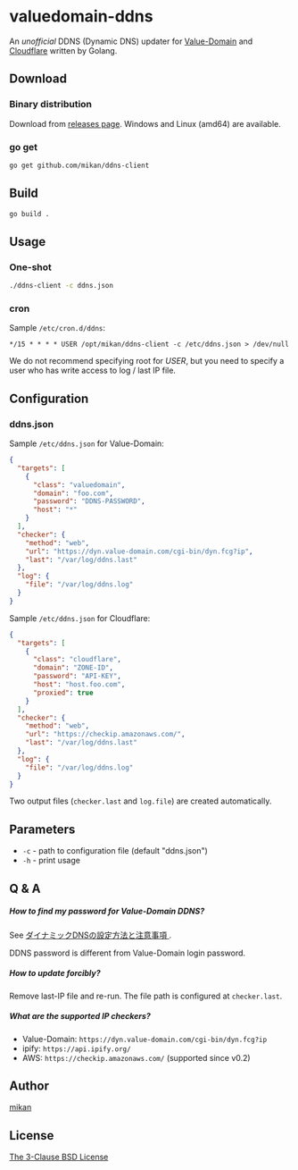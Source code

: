 valuedomain-ddns
================

An _unofficial_ DDNS (Dynamic DNS) updater for [Value-Domain](https://www.value-domain.com/) and [Cloudflare](https://www.cloudflare.com/) written by Golang.

Download
--------

### Binary distribution

Download from [releases page](https://github.com/mikan/valuedomain-ddns/releases). Windows and Linux (amd64) are available.

### go get

```bash
go get github.com/mikan/ddns-client
```

Build
-----

```bash
go build .
```

Usage
-----

### One-shot

```bash
./ddns-client -c ddns.json
```

### cron

Sample `/etc/cron.d/ddns`:

```cron
*/15 * * * * USER /opt/mikan/ddns-client -c /etc/ddns.json > /dev/null
```

We do not recommend specifying root for _USER_, but you need to specify a user who has write access to log / last IP file.

Configuration
-------------

### ddns.json

Sample `/etc/ddns.json` for Value-Domain:

```json
{
  "targets": [
    {
      "class": "valuedomain",
      "domain": "foo.com",
      "password": "DDNS-PASSWORD",
      "host": "*"
    }
  ],
  "checker": {
    "method": "web",
    "url": "https://dyn.value-domain.com/cgi-bin/dyn.fcg?ip",
    "last": "/var/log/ddns.last"
  },
  "log": {
    "file": "/var/log/ddns.log"
  }
}
```

Sample `/etc/ddns.json` for Cloudflare:

```json
{
  "targets": [
    {
      "class": "cloudflare",
      "domain": "ZONE-ID",
      "password": "API-KEY",
      "host": "host.foo.com",
      "proxied": true
    }
  ],
  "checker": {
    "method": "web",
    "url": "https://checkip.amazonaws.com/",
    "last": "/var/log/ddns.last"
  },
  "log": {
    "file": "/var/log/ddns.log"
  }
}
```

Two output files (`checker.last` and `log.file`) are created automatically.

Parameters
----------

* `-c` - path to configuration file (default "ddns.json")
* `-h` - print usage

Q & A
-----

##### How to find my password for Value-Domain DDNS?

See [ダイナミックDNSの設定方法と注意事項
](https://www.value-domain.com/ddns.php?action=howto).

DDNS password is different from Value-Domain login password.

##### How to update forcibly?

Remove last-IP file and re-run. The file path is configured at `checker.last`.

##### What are the supported IP checkers?

- Value-Domain: `https://dyn.value-domain.com/cgi-bin/dyn.fcg?ip`
- ipify: `https://api.ipify.org/`
- AWS: `https://checkip.amazonaws.com/` (supported since v0.2)

Author
-----

[mikan](https://github.com/mikan)

License
-------

[The 3-Clause BSD License](LICENSE)
